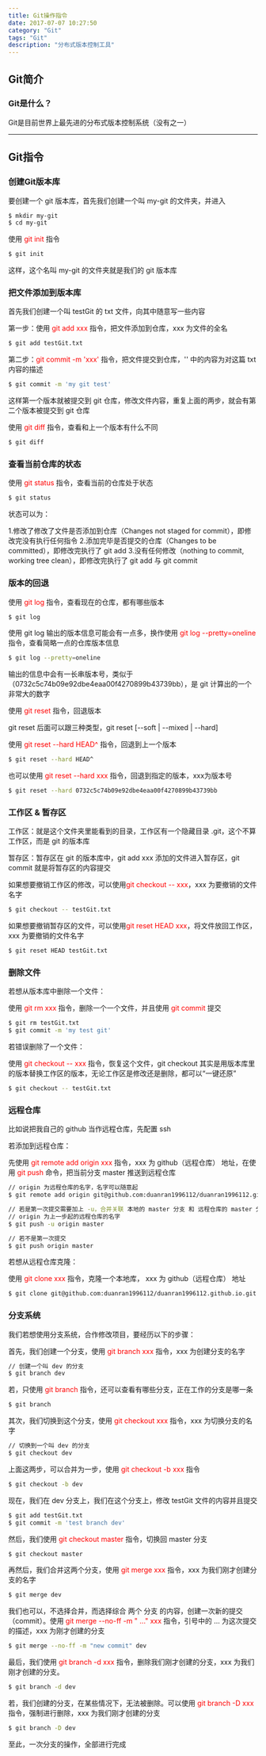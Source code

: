 ```yaml
---
title: Git操作指令
date: 2017-07-07 10:27:50
category: "Git" 
tags: "Git"
description: "分布式版本控制工具"
---
```


##  Git简介

### Git是什么？

Git是目前世界上最先进的分布式版本控制系统（没有之一）

***

## Git指令

### 创建Git版本库

要创建一个 git 版本库，首先我们创建一个叫 my-git 的文件夹，并进入

``` bash
$ mkdir my-git
$ cd my-git
```

使用 <font color="red">git init</font> 指令

``` bash
$ git init
```

这样，这个名叫 my-git 的文件夹就是我们的 git 版本库

### 把文件添加到版本库

首先我们创建一个叫 testGit 的 txt 文件，向其中随意写一些内容

第一步：使用 <font color="red">git add xxx</font> 指令，把文件添加到仓库，xxx 为文件的全名

``` bash
$ git add testGit.txt
```

第二步：<font color="red">git commit -m 'xxx'</font> 指令，把文件提交到仓库，'' 中的内容为对这篇 txt 内容的描述

``` bash
$ git commit -m 'my git test'
```

这样第一个版本就被提交到 git 仓库，修改文件内容，重复上面的两步，就会有第二个版本被提交到 git 仓库

使用 <font color="red">git diff</font> 指令，查看和上一个版本有什么不同

``` bash
$ git diff
```

### 查看当前仓库的状态

使用 <font color="red">git status</font> 指令，查看当前的仓库处于状态

``` bash
$ git status
```

状态可以为：

1.修改了修改了文件是否添加到仓库（Changes not staged for commit），即修改完没有执行任何指令
2.添加完毕是否提交的仓库（Changes to be committed），即修改完执行了 git add
3.没有任何修改（nothing to commit, working tree clean），即修改完执行了 git add 与 git commit

### 版本的回退

使用 <font color="red">git log</font> 指令，查看现在的仓库，都有哪些版本

``` bash
$ git log
```

使用 git log 输出的版本信息可能会有一点多，换作使用 <font color="red">git log --pretty=oneline</font> 指令，查看简略一点的仓库版本信息

``` bash
$ git log --pretty=oneline
```

输出的信息中会有一长串版本号，类似于（0732c5c74b09e92dbe4eaa00f4270899b43739bb），是 git 计算出的一个非常大的数字

使用 <font color="red">git reset</font> 指令，回退版本

git reset 后面可以跟三种类型，git reset [--soft | --mixed | --hard]

使用 <font color="red">git reset --hard HEAD^</font> 指令，回退到上一个版本

``` bash
$ git reset --hard HEAD^
```

也可以使用 <font color="red">git reset --hard xxx</font> 指令，回退到指定的版本，xxx为版本号

``` bash
$ git reset --hard 0732c5c74b09e92dbe4eaa00f4270899b43739bb
```

### 工作区 & 暂存区

工作区：就是这个文件夹里能看到的目录，工作区有一个隐藏目录 .git，这个不算工作区，而是 git 的版本库

暂存区：暂存区在 git 的版本库中，git add xxx 添加的文件进入暂存区，git commit 就是将暂存区的内容提交

如果想要撤销工作区的修改，可以使用<font color="red">git checkout -- xxx</font>，xxx 为要撤销的文件名字

``` bash
$ git checkout -- testGit.txt
```

如果想要撤销暂存区的文件，可以使用<font color="red">git reset HEAD xxx</font>，将文件放回工作区，xxx 为要撤销的文件名字

``` bash
$ git reset HEAD testGit.txt
```

### 删除文件

若想从版本库中删除一个文件：

使用 <font color="red">git rm xxx</font> 指令，删除一个一个文件，并且使用 <font color="red">git commit</font> 提交

``` bash
$ git rm testGit.txt
$ git commit -m 'my test git'
```

若错误删除了一个文件：

使用 <font color="red">git checkout -- xxx</font> 指令，恢复这个文件，git checkout 其实是用版本库里的版本替换工作区的版本，无论工作区是修改还是删除，都可以“一键还原”

``` bash
$ git checkout -- testGit.txt
```

### 远程仓库

比如说把我自己的 github 当作远程仓库，先配置 ssh

若添加到远程仓库：

先使用 <font color="red">git remote add origin xxx</font> 指令，xxx 为 github（远程仓库） 地址，在使用 <font color="red">git push</font> 命令，把当前分支 master 推送到远程仓库

``` bash
// origin 为远程仓库的名字，名字可以随意起
$ git remote add origin git@github.com:duanran1996112/duanran1996112.github.io.git

// 若是第一次提交需要加上 -u，合并关联 本地的 master 分支 和 远程仓库的 master 分支
// origin 为上一步起的远程仓库的名字
$ git push -u origin master

// 若不是第一次提交
$ git push origin master
```

若想从远程仓库克隆：

使用 <font color="red">git clone xxx</font> 指令，克隆一个本地库， xxx 为 github（远程仓库） 地址

``` bash
$ git clone git@github.com:duanran1996112/duanran1996112.github.io.git
```

### 分支系统

我们若想使用分支系统，合作修改项目，要经历以下的步骤：

首先，我们创建一个分支，使用 <font color="red">git branch xxx</font> 指令，xxx 为创建分支的名字

``` bash
// 创建一个叫 dev 的分支
$ git branch dev
```

若，只使用 <font color="red">git branch</font> 指令，还可以查看有哪些分支，正在工作的分支是哪一条

``` bash
$ git branch
```

其次，我们切换到这个分支，使用 <font color="red">git checkout xxx</font> 指令，xxx 为切换分支的名字

``` bash
// 切换到一个叫 dev 的分支
$ git checkout dev
```

上面这两步，可以合并为一步，使用 <font color="red">git checkout -b xxx</font> 指令

``` bash
$ git checkout -b dev
```

现在，我们在 dev 分支上，我们在这个分支上，修改 testGit 文件的内容并且提交

``` bash
$ git add testGit.txt
$ git commit -m 'test branch dev'
```

然后，我们使用 <font color="red">git checkout master</font> 指令，切换回 master 分支

``` bash
$ git checkout master
```

再然后，我们合并这两个分支，使用 <font color="red">git merge xxx</font> 指令，xxx 为我们刚才创建分支的名字

``` bash
$ git merge dev
```

我们也可以，不选择合并，而选择综合 两个 分支 的内容，创建一次新的提交（commit）。使用 <font color="red">git merge --no-ff -m " ..." xxx</font> 指令，引号中的 ... 为这次提交的描述，xxx 为刚才创建的分支

``` bash
$ git merge --no-ff -m "new commit" dev
```

最后，我们使用 <font color="red">git branch -d xxx</font> 指令，删除我们刚才创建的分支，xxx 为我们刚才创建的分支。

``` bash
$ git branch -d dev
```

若，我们创建的分支，在某些情况下，无法被删除。可以使用 <font color="red">git branch -D xxx</font> 指令，强制进行删除，xxx 为我们刚才创建的分支

``` bash
$ git branch -D dev
```

至此，一次分支的操作，全部进行完成